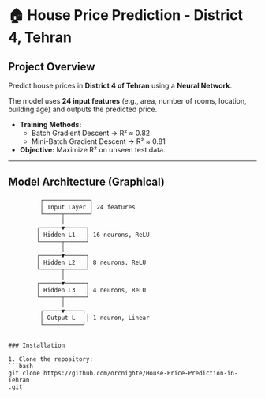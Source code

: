 # 🏠 House Price Prediction - District 4, Tehran

## Project Overview
Predict house prices in **District 4 of Tehran** using a **Neural Network**.  

The model uses **24 input features** (e.g., area, number of rooms, location, building age) and outputs the predicted price.  

- **Training Methods:**  
  - Batch Gradient Descent → R² ≈ 0.82  
  - Mini-Batch Gradient Descent → R² ≈ 0.81  
- **Objective:** Maximize R² on unseen test data.

---

## Model Architecture (Graphical)

```text
         ┌─────────────┐
         │ Input Layer │ 24 features
         └─────┬───────┘
               │
        ┌──────▼──────┐
        │ Hidden L1   │ 16 neurons, ReLU
        └──────┬──────┘
               │
        ┌──────▼──────┐
        │ Hidden L2   │ 8 neurons, ReLU
        └──────┬──────┘
               │
        ┌──────▼──────┐
        │ Hidden L3   │ 4 neurons, ReLU
        └──────┬──────┘
               │
         ┌─────▼─────┐
         │ Output L   │ 1 neuron, Linear
         └───────────┘


### Installation

1. Clone the repository:
```bash
git clone https://github.com/orcnighte/House-Price-Prediction-in-Tehran
.git
